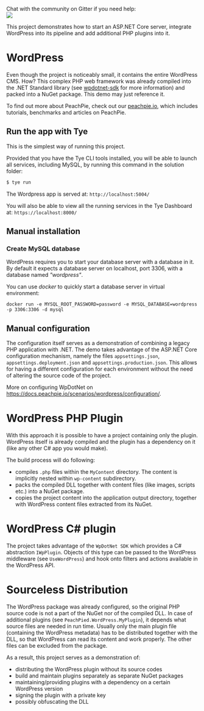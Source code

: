 Chat with the community on Gitter if you need help:  
  <a href="https://gitter.im/iolevel/peachpie"><img src="https://badges.gitter.im/iolevel/peachpie.svg"></a>

This project demonstrates how to start an ASP.NET Core server, integrate WordPress into its pipeline and add additional PHP plugins into it.

# WordPress

Even though the project is noticeably small, it contains the entire WordPress CMS. How? This complex PHP web framework was already compiled into the .NET Standard library (see [wpdotnet-sdk](https://github.com/iolevel/wpdotnet-sdk) for more information) and packed into a NuGet package. This demo may just reference it.

To find out more about PeachPie, check out our [peachpie.io](https://www.peachpie.io/), which includes tutorials, benchmarks and articles on PeachPie.

## Run the app with Tye

This is the simplest way of running this project.

Provided that you have the Tye CLI tools installed, you will be able to launch all services, including MySQL, by running this command in the solution folder:

```sh
$ tye run
```

The Wordpress app is served at: ```http://localhost:5004/```

You will also be able to view all the running services in the Tye Dashboard at: ```https://localhost:8000/```

## Manual installation

### Create MySQL database

WordPress requires you to start your database server with a database in it. By default it expects a database server on localhost, port 3306, with a database named *"wordpress"*.

You can use *docker* to quickly start a database server in virtual environment:
```
docker run -e MYSQL_ROOT_PASSWORD=password -e MYSQL_DATABASE=wordpress -p 3306:3306 -d mysql
```

## Manual configuration

The configuration itself serves as a demonstration of combining a legacy PHP application with .NET. The demo takes advantage of the ASP.NET Core configuration mechanism, namely the files `appsettings.json`, `appsettings.deployment.json` and `appsettings.production.json`. This allows for having a different configuration for each environment without the need of altering the source code of the project.

More on configuring WpDotNet on https://docs.peachpie.io/scenarios/wordpress/configuration/.

# WordPress PHP Plugin

With this approach it is possible to have a project containing only the plugin. WordPress itself is already compiled and the plugin has a dependency on it (like any other C# app you would make).

The build process will do following:
- compiles `.php` files within the `MyContent` directory. The content is implicitly nested within `wp-content` subdirectory.
- packs the compiled DLL together with content files (like images, scripts etc.) into a NuGet package.
- copies the project content into the application output directory, together with WordPress content files extracted from its NuGet.

# WordPress C# plugin

The project takes advantage of the `WpDotNet SDK` which provides a C# abstraction `IWpPlugin`. Objects of this type can be passed to the WordPress middleware (see `UseWordPress`) and hook onto filters and actions available in the WordPress API.

# Sourceless Distribution

The WordPress package was already configured, so the original PHP source code is not a part of the NuGet nor of the compiled DLL. In case of additional plugins (see `PeachPied.WordPress.MyPlugin`), it depends what source files are needed in run time. Usually only the main plugin file (containing the WordPress metadata) has to be distributed together with the DLL, so that WordPress can read its content and work properly. The other files can be excluded from the package.

As a result, this project serves as a demonstration of:
- distributing the WordPress plugin without its source codes
- build and maintain plugins separately as separate NuGet packages
- maintaining/providing plugins with a dependency on a certain WordPress version
- signing the plugin with a private key
- possibly obfuscating the DLL
